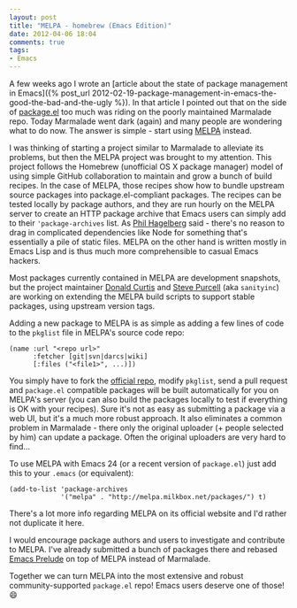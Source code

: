 ```yaml
---
layout: post
title: "MELPA - homebrew (Emacs Edition)"
date: 2012-04-06 18:04
comments: true
tags:
- Emacs
---
```


A few weeks ago I wrote an [article about the state of package
management in Emacs]({% post_url 2012-02-19-package-management-in-emacs-the-good-the-bad-and-the-ugly %}).
In that article I pointed out that on the side of
[package.el](http://wikemacs.org/wiki/Package.el) too much was riding
on the poorly maintained Marmalade repo. Today Marmalade went dark
(again) and many people are wondering what to do now. The answer is
simple - start using [MELPA](http://melpa.milkbox.net/) instead.

I was thinking of starting a project similar to Marmalade to alleviate
its problems, but then the MELPA project was brought to my
attention. This project follows the Homebrew (unofficial OS X package
manager) model of using simple GitHub collaboration to maintain and
grow a bunch of build recipes. In the case of MELPA, those recipes
show how to bundle upstream source packages into package.el-compliant
packages. The recipes can be tested locally by package authors, and
they are run hourly on the MELPA server to create an HTTP package
archive that Emacs users can simply add to their `'package-archives`
list. As [Phil Hagelberg](http://technomancy.us) said - there's no reason to drag in
complicated dependencies like Node for something that's essentially a
pile of static files. MELPA on the other hand is written mostly in
Emacs Lisp and is thus much more comprehensible to casual Emacs hackers.

Most packages currently contained in MELPA are development snapshots,
but the project maintainer
[Donald Curtis](https://github.com/milkypostman) and
[Steve Purcell](http://www.sanityinc.com/) (aka `sanityinc`) are
working on extending the MELPA build scripts to support stable
packages, using upstream version tags.

Adding a new package to MELPA is as simple as adding a few lines of
code to the `pkglist` file in MELPA's source code repo:

``` elisp
(name :url "<repo url>"
      :fetcher [git|svn|darcs|wiki]
      [:files ("<file1>", ...)])
```

You simply have to fork the [official repo](https://github.com/milkypostman/melpa), modify `pkglist`, send a pull
request and `package.el` compatible packages will be built
automatically for you on MELPA's server (you can also build the
packages locally to test if everything is OK with your recipes). Sure it's not as easy as
submitting a package via a web UI, but it's a much more robust
approach. It also eliminates a common problem in Marmalade - there
only the original uploader (+ people selected by him) can update a
package. Often the original uploaders are very hard to find...

To use MELPA with Emacs 24 (or a recent version of `package.el`) just
add this to your `.emacs` (or equivalent):

``` elisp
(add-to-list 'package-archives
             '("melpa" . "http://melpa.milkbox.net/packages/") t)
```

There's a lot more info regarding MELPA on its official website and
I'd rather not duplicate it here.

I would encourage package authors and users to investigate and
contribute to MELPA. I've already submitted a bunch of packages
there and rebased [Emacs Prelude](https://github.com/bbatsov/prelude) on top
of MELPA instead of Marmalade.

Together we can turn MELPA into the most extensive and robust community-supported
`package.el` repo! Emacs users deserve one of those! :smile:
